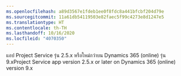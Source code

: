 ```yaml
---
ms.openlocfilehash: a89d3567e1fdeb1ee0f8fdc8a441bfcbf204d79e
ms.sourcegitcommit: 11a61db54119503e82faec5f99c4273e8d1247e5
ms.translationtype: HT
ms.contentlocale: th-TH
ms.lasthandoff: 10/16/2020
ms.locfileid: "4070350"
---
```

<span data-ttu-id="0e085-101">แอป Project Service รุ่น 2.5.x หรือใหม่กว่าบน Dynamics 365 (online) รุ่น 9.x</span><span class="sxs-lookup"><span data-stu-id="0e085-101">Project Service app version 2.5.x or later on Dynamics 365 (online) version 9.x</span></span>
